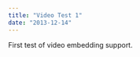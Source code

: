 ```yaml
---
title: "Video Test 1"
date: "2013-12-14"
---
```


<div class="content">
<p>First test of video embedding support.</p>
</div>

